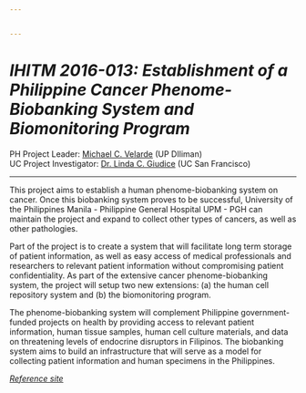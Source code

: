 ```yaml
---


---
```


<h1 id="ihitm-2016-013-establishment-of-a-philippine-cancer-phenome-biobanking-system-and-biomonitoring-program"><em>IHITM 2016-013: Establishment of a Philippine Cancer Phenome-Biobanking System and Biomonitoring Program</em></h1>
<p>PH Project Leader:  <a href="http://www.biology.upd.edu.ph/index.php/mcvelarde/">Michael C. Velarde</a> (UP DIliman)<br>
UC Project Investigator:  <a href="http://profiles.ucsf.edu/linda.giudice">Dr. Linda C. Giudice</a> (UC San Francisco)</p>
<hr>
<p>This project aims to establish a human phenome-biobanking system on cancer. Once this biobanking system proves to be successful, University of the Philippines Manila - Philippine General Hospital UPM - PGH can maintain the project and expand to collect other types of cancers, as well as other pathologies.</p>
<p>Part of the project is to create a system that will facilitate long term storage of patient information, as well as easy access of medical professionals and researchers to relevant patient information without compromising patient confidentiality. As part of the extensive cancer phenome-biobanking system, the project will setup two new extensions: (a) the human cell repository system and (b) the biomonitoring program.</p>
<p>The phenome-biobanking system will complement Philippine government-funded projects on health by providing access to relevant patient information, human tissue samples, human cell culture materials, and data on threatening levels of endocrine disruptors in Filipinos. The biobanking system aims to build an infrastructure that will serve as a model for collecting patient information and human specimens in the Philippines.</p>
<p><a href="http://pcariofficial.blogspot.com/p/institutes_16.html"><em>Reference site</em></a></p>

